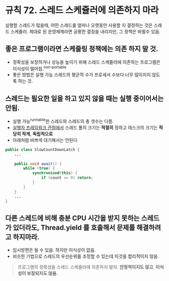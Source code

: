 # 규칙 72. 스레드 스케쥴러에 의존하지 마라
실행할 스레드가 많을때, 어떤 스레드를 얼마나 오랫동안 사용할 지 결정하는 것은 스레드 스케쥴러. 제대로 된 운영체제라면 공평한 결정을 내리지만, 그 정책은 바뀔수 있음.

## 좋은 프로그램이라면 스케줄링 정책에는 의존 하지 말 것.
- 정확성을 보장하거나 성능을 높이기 위해 스레드 스케줄러에 의존하는 프로그램은 이식성이 떨어짐.<sup>non-portable</sup>
- 좋은 방법은 실행 가능 스레드의 평균적 수가 프로세서 수보다 너무 많이지지 않도록 하는 것.

## 스레드는 필요한 일을 하고 있지 않을 때는 실행 중이어서는 안됨.
- 실행 가능<sup>runnable</sup>한 스레드와 스레드의 총 갯수는 다름.
- [실행자 프레임워크 관점에서](rule68.md) 스레드 풀의 크기는 **적절히** 정하고 태스크의 크기는 **적당히 작게**, **독립적으로** 
- 아래처럼 바쁘게 대기해서는 안된다
```java
public class SlowCountDownLatch {
    ...
    
    public void await() {
        while (true) {
            synchronized(this) {
                if (count == 0) return;
            }
        }
    }
    ...
}
```

## 다른 스레드에 비해 충분 CPU 시간을 받지 못하는 스레드가 있더라도, Thread.yield 를 호출해서 문제를 해결하려고 하지마라.
- 임시방편은 될 수 있음. 하지만 이식성이 없음.
- 비슷한 기법으로 스레드의 우선순위를 조정할 수 있는데 이것을 합리적이지 않음.

> 프로그램의 정확성을 스레드 스케줄러에 의존하지 말자. **안정적이지도 않고**, **이식성이 보장되지도 않음.**
